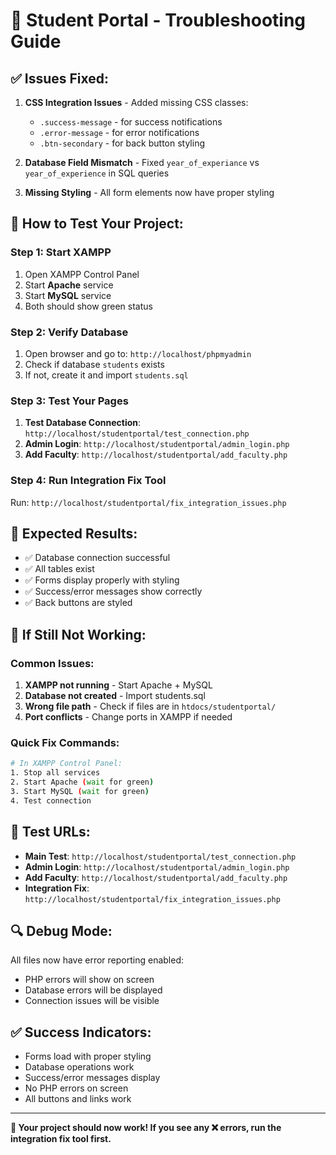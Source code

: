 # 🚀 Student Portal - Troubleshooting Guide

## ✅ **Issues Fixed:**

1. **CSS Integration Issues** - Added missing CSS classes:
   - `.success-message` - for success notifications
   - `.error-message` - for error notifications  
   - `.btn-secondary` - for back button styling

2. **Database Field Mismatch** - Fixed `year_of_experiance` vs `year_of_experience` in SQL queries

3. **Missing Styling** - All form elements now have proper styling

## 🔧 **How to Test Your Project:**

### **Step 1: Start XAMPP**
1. Open XAMPP Control Panel
2. Start **Apache** service
3. Start **MySQL** service
4. Both should show green status

### **Step 2: Verify Database**
1. Open browser and go to: `http://localhost/phpmyadmin`
2. Check if database `students` exists
3. If not, create it and import `students.sql`

### **Step 3: Test Your Pages**
1. **Test Database Connection**: `http://localhost/studentportal/test_connection.php`
2. **Admin Login**: `http://localhost/studentportal/admin_login.php`
3. **Add Faculty**: `http://localhost/studentportal/add_faculty.php`

### **Step 4: Run Integration Fix Tool**
Run: `http://localhost/studentportal/fix_integration_issues.php`

## 🎯 **Expected Results:**

- ✅ Database connection successful
- ✅ All tables exist
- ✅ Forms display properly with styling
- ✅ Success/error messages show correctly
- ✅ Back buttons are styled

## 🚨 **If Still Not Working:**

### **Common Issues:**
1. **XAMPP not running** - Start Apache + MySQL
2. **Database not created** - Import students.sql
3. **Wrong file path** - Check if files are in `htdocs/studentportal/`
4. **Port conflicts** - Change ports in XAMPP if needed

### **Quick Fix Commands:**
```bash
# In XAMPP Control Panel:
1. Stop all services
2. Start Apache (wait for green)
3. Start MySQL (wait for green)
4. Test connection
```

## 📱 **Test URLs:**
- **Main Test**: `http://localhost/studentportal/test_connection.php`
- **Admin Login**: `http://localhost/studentportal/admin_login.php`
- **Add Faculty**: `http://localhost/studentportal/add_faculty.php`
- **Integration Fix**: `http://localhost/studentportal/fix_integration_issues.php`

## 🔍 **Debug Mode:**
All files now have error reporting enabled:
- PHP errors will show on screen
- Database errors will be displayed
- Connection issues will be visible

## ✅ **Success Indicators:**
- Forms load with proper styling
- Database operations work
- Success/error messages display
- No PHP errors on screen
- All buttons and links work

---

**🎉 Your project should now work! If you see any ❌ errors, run the integration fix tool first.**
